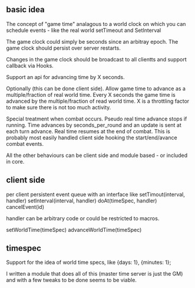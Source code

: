 ## basic idea
The concept of "game time" analagous to a world clock on which you can schedule events - like the real world setTimeout and SetInterval

The game clock could simply be seconds since an arbitray epoch.
The game clock should persist over server restarts.

Changes in the game clock should be broadcast to all clientts and support callback via Hooks.

Support an api for advancing time by X seconds.


Optionally (this can be done client side).
Allow game time to advance as a multiple/fraction of real world time. Every X seconds the game time is advanced by the multiple/fraction of read world time. X is a throttling factor to make sure there is not too much activity.

Special treatment when combat occurs. Pseudo real time advance stops if running. Time advances by seconds_per_round and an update is sent at each turn advance. Real time resumes at the end of combat. This is probably most easily handled client side hooking the start/end/avance combat events.

All the other behaviours can be client side and module based - or included in core.

## client side
per client persistent event queue with an interface like
setTimout(interval, handler)
setInterval(interval, handler)
doAt(timeSpec, handler)
cancelEvent(id)

handler can be arbitrary code or could be restricted to macros.

setWorldTime(timeSpec)
advanceWorldTime(timeSpec)

## timespec ##
Support for the idea of world time specs, like {days: 1}, {minutes: 1};

I written a module that does all of this (master time server is just the GM) and with a few tweaks to be done seems to be viable.